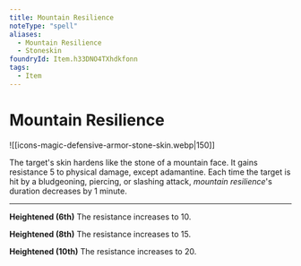 ```yaml
---
title: Mountain Resilience
noteType: "spell"
aliases:
  - Mountain Resilience
  - Stoneskin
foundryId: Item.h33DNO4TXhdkfonn
tags:
  - Item
---
```


# Mountain Resilience
![[icons-magic-defensive-armor-stone-skin.webp|150]]

The target's skin hardens like the stone of a mountain face. It gains resistance 5 to physical damage, except adamantine. Each time the target is hit by a bludgeoning, piercing, or slashing attack, _mountain resilience_'s duration decreases by 1 minute.

* * *

**Heightened (6th)** The resistance increases to 10.

**Heightened (8th)** The resistance increases to 15.

**Heightened (10th)** The resistance increases to 20.
